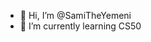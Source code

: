 - 👋 Hi, I’m @SamiTheYemeni
- 🌱 I’m currently learning   CS50

<!---
SamiTheYemeni/SamiTheYemeni is a ✨ special ✨ repository because its `README.md` (this file) appears on your GitHub profile.
You can click the Preview link to take a look at your changes.
--->
